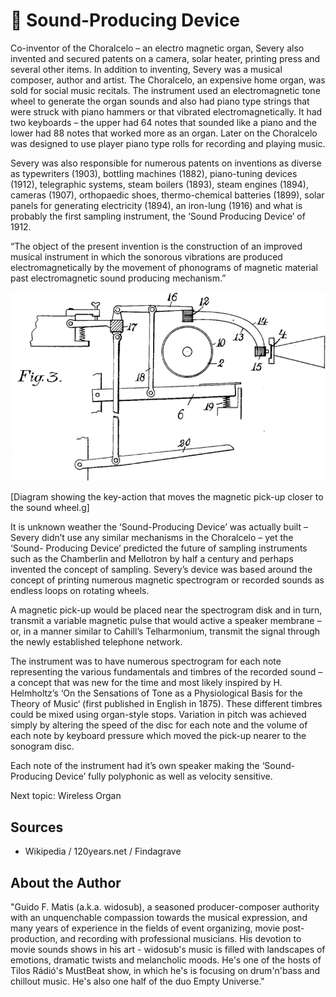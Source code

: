 # 🎼 Sound-Producing Device

Co-inventor of the Choralcelo – an electro magnetic organ, Severy also invented and secured patents on a camera, solar heater, printing press and several other items. In addition to inventing, Severy was a musical composer, author and artist. The Choralcelo, an expensive home organ, was sold for social music recitals. The instrument used an electromagnetic tone wheel to generate the organ sounds and also had piano type strings that were struck with piano hammers or that vibrated electromagnetically. It had two keyboards – the upper had 64 notes that sounded like a piano and the lower had 88 notes that worked more as an organ. Later on the Choralcelo was designed to use player piano type rolls for recording and playing music.

Severy was also responsible for numerous patents on inventions as diverse as typewriters (1903), bottling machines (1882), piano-tuning devices (1912), telegraphic systems, steam boilers (1893), steam engines (1894), cameras (1907), orthopaedic shoes, thermo-chemical batteries (1899), solar panels for generating electricity (1894), an iron-lung (1916) and what is probably the first sampling instrument, the ‘Sound Producing Device’ of 1912.

“The object of the present invention is the construction of an improved musical instrument in which the sonorous vibrations are produced electromagnetically by the movement of phonograms of magnetic material past electromagnetic sound producing mechanism.”

![Sound-Producing Device](_static/images/sound-producing-device/sound_producing_device.png)

[Diagram showing the key-action that moves the magnetic pick-up closer to the sound wheel.g]

It is unknown weather the ‘Sound-Producing Device’ was actually built – Severy didn’t use any similar mechanisms in the Choralcelo – yet the ‘Sound- Producing Device’ predicted the future of sampling instruments such as the Chamberlin and Mellotron by half a century and perhaps invented the concept of sampling.
Severy’s device was based around the concept of printing numerous magnetic spectrogram or recorded sounds as endless loops on rotating wheels.

A magnetic pick-up would be placed near the spectrogram disk and in turn, transmit a variable magnetic pulse that would active a speaker membrane – or, in a manner similar to Cahill’s Telharmonium, transmit the signal through the newly established telephone network.

The instrument was to have numerous spectrogram for each note representing the various fundamentals and timbres of the recorded sound – a concept that was new for the time and most likely inspired by H. Helmholtz’s ‘On the Sensations of Tone as a Physiological Basis for the Theory of Music‘ (first published in English in 1875). These different timbres could be mixed using organ-style stops. Variation in pitch was achieved simply by altering the speed of the disc for each note and the volume of each note by keyboard pressure which moved the pick-up nearer to the sonogram disc.

Each note of the instrument had it’s own speaker making the ‘Sound-Producing Device’ fully polyphonic as well as velocity sensitive.

Next topic: Wireless Organ

## Sources

- Wikipedia / 120years.net / Findagrave

## About the Author

"Guido F. Matis (a.k.a. widosub), a seasoned producer-composer authority with an unquenchable compassion towards the musical expression, and many years of experience in the fields of event organizing, movie post-production, and recording with professional musicians. His devotion to movie sounds shows in his art - widosub's music is filled with landscapes of emotions, dramatic twists and melancholic moods. He's one of the hosts of Tilos Rádió's MustBeat show, in which he's is focusing on drum'n'bass and chillout music. He's also one half of the duo Empty Universe."
